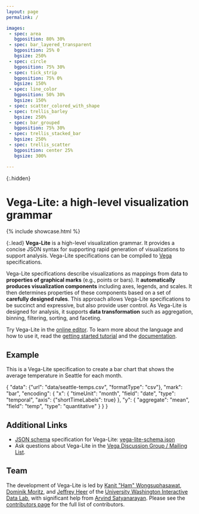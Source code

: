 ```yaml
---
layout: page
permalink: /

images:
 - spec: area
   bgposition: 80% 30%
 - spec: bar_layered_transparent
   bgposition: 25% 0
   bgsize: 250%
 - spec: circle
   bgposition: 75% 30%
 - spec: tick_strip
   bgposition: 75% 0%
   bgsize: 150%
 - spec: line_color
   bgposition: 50% 30%
   bgsize: 150%
 - spec: scatter_colored_with_shape
 - spec: trellis_barley
   bgsize: 250%
 - spec: bar_grouped
   bgposition: 75% 30%
 - spec: trellis_stacked_bar
   bgsize: 250%
 - spec: trellis_scatter
   bgposition: center 25%  
   bgsize: 300%

---
```


{:.hidden}
# Vega-Lite: a high-level visualization grammar

{% include showcase.html %}

{:.lead}
**Vega-Lite** is a high-level visualization grammar.  It provides a concise JSON syntax for supporting rapid generation of visualizations to support analysis.  Vega-Lite specifications can be compiled to [Vega](http://vega.github.io/vega) specifications.


Vega-Lite specifications describe visualizations as mappings from data to **properties of graphical marks** (e.g., points or bars).  It **automatically produces visualization components** including axes, legends, and scales. It then determines properties of these components based on a set of **carefully designed rules**.  This approach allows Vega-Lite specifications to be succinct and expressive, but also provide user control.  As Vega-Lite is designed for analysis, it supports **data transformation** such as aggregation, binning, filtering, sorting, and faceting.

Try Vega-Lite in the [online editor](https://vega.github.io/vega-editor/?mode=vega-lite). To learn more about the language and how to use it, read the [getting started tutorial]({{site.baseurl}}/tutorials/getting_started.html) and the [documentation]({{site.baseurl}}/docs/).

## Example

This is a Vega-Lite specification to create a bar chart that shows the average temperature in Seattle for each month.

<div class="vl-example">
{
  "data": {"url": "data/seattle-temps.csv", "formatType": "csv"},
  "mark": "bar",
  "encoding": {
    "x": {
      "timeUnit": "month",
      "field": "date",
      "type": "temporal",
      "axis": {"shortTimeLabels": true}
    },
    "y": {
      "aggregate": "mean",
      "field": "temp",
      "type": "quantitative"
    }
  }
}
</div>

## Additional Links

* [JSON schema](http://json-schema.org/) specification for Vega-Lite: [vega-lite-schema.json](https://vega.github.io/vega-lite/vega-lite-schema.json)
* Ask questions about Vega-Lite in the [Vega Discussion Group / Mailing List](https://groups.google.com/forum/?fromgroups#!forum/vega-js).


## Team

The development of Vega-Lite is led by [Kanit "Ham" Wongsuphasawat](https://twitter.com/kanitw), [Dominik Moritz](https://twitter.com/domoritz), and [Jeffrey Heer](https://twitter.com/jeffrey_heer) of the [University Washington Interactive Data Lab](http://idl.cs.washington.edu), with significant help from [Arvind Satyanarayan](https://twitter.com/arvindsatya1).  Please see the [contributors page](https://github.com/vega/vega-lite/graphs/contributors) for the full list of contributors.
